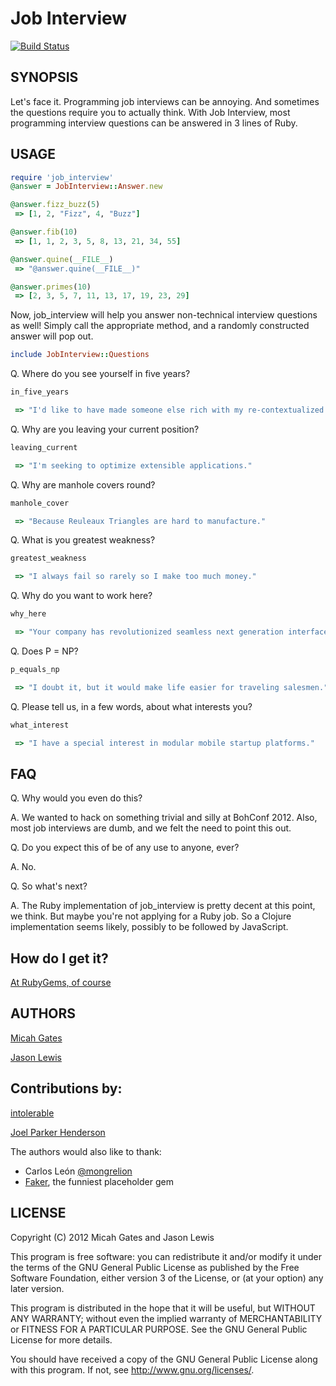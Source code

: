# Job Interview

[![Build Status](https://secure.travis-ci.org/ruby-jokes/job_interview.png?branch=master)](http://travis-ci.org/ruby-jokes/job_interview)

## SYNOPSIS

Let's face it. Programming job interviews can be annoying. And sometimes the questions require you to actually think. With Job Interview, most programming interview questions can be answered in 3 lines of Ruby.

## USAGE

```ruby
require 'job_interview'
@answer = JobInterview::Answer.new

@answer.fizz_buzz(5)
 => [1, 2, "Fizz", 4, "Buzz"]

@answer.fib(10)
 => [1, 1, 2, 3, 5, 8, 13, 21, 34, 55]

@answer.quine(__FILE__)
 => "@answer.quine(__FILE__)"

@answer.primes(10)
 => [2, 3, 5, 7, 11, 13, 17, 19, 23, 29]
```

Now, job_interview will help you answer non-technical interview questions as well! Simply call the appropriate method, and a randomly constructed answer will pop out.

```ruby
include JobInterview::Questions
```

Q. Where do you see yourself in five years?

```ruby
in_five_years

 => "I'd like to have made someone else rich with my re-contextualized non-volatile open architecture."
```

Q. Why are you leaving your current position?

```ruby
leaving_current

 => "I'm seeking to optimize extensible applications."
```

Q.  Why are manhole covers round?

```ruby
manhole_cover

 => "Because Reuleaux Triangles are hard to manufacture."
```

Q.  What is you greatest weakness?

```ruby
greatest_weakness

 => "I always fail so rarely so I make too much money."
```

Q. Why do you want to work here?

```ruby
why_here

 => "Your company has revolutionized seamless next generation interface."
```

Q. Does P = NP?

```ruby
p_equals_np

 => "I doubt it, but it would make life easier for traveling salesmen."
```

Q. Please tell us, in a few words, about what interests you?

```ruby
what_interest

 => "I have a special interest in modular mobile startup platforms."
```

## FAQ

  Q. Why would you even do this?

  A. We wanted to hack on something trivial and silly at BohConf 2012. Also, most job interviews are dumb, and we felt the need to point this out.

  Q. Do you expect this of be of any use to anyone, ever?

  A. No.

  Q. So what's next?

  A. The Ruby implementation of job_interview is pretty decent at this point, we think. But maybe you're not applying for a Ruby job. So a Clojure implementation seems likely, possibly to be followed by JavaScript.

## How do I get it?

[At RubyGems, of course](http://rubygems.org/gems/job_interview)

## AUTHORS

[Micah Gates](https://github.com/mgates)

[Jason Lewis](https://github.com/canweriotnow)

## Contributions by:

[intolerable](https://github.com/intolerable)

[Joel Parker Henderson](https://github.com/joelparkerhenderson)

The authors would also like to thank:

- Carlos León [@mongrelion](https://twitter.com/mongrelion)
- [Faker](http://faker.rubyforge.org/), the funniest placeholder gem

## LICENSE


Copyright (C) 2012 Micah Gates and Jason Lewis

This program is free software: you can redistribute it and/or modify
it under the terms of the GNU General Public License as published by
the Free Software Foundation, either version 3 of the License, or
(at your option) any later version.

This program is distributed in the hope that it will be useful,
but WITHOUT ANY WARRANTY; without even the implied warranty of
MERCHANTABILITY or FITNESS FOR A PARTICULAR PURPOSE.  See the
GNU General Public License for more details.

You should have received a copy of the GNU General Public License
along with this program.  If not, see <http://www.gnu.org/licenses/>.
